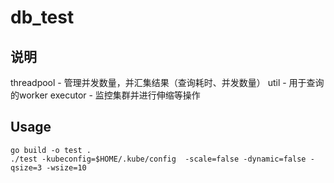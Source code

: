 # db_test

## 说明

threadpool - 管理并发数量，并汇集结果（查询耗时、并发数量）
util - 用于查询的worker
executor - 监控集群并进行伸缩等操作

## Usage

```
go build -o test .
./test -kubeconfig=$HOME/.kube/config  -scale=false -dynamic=false -qsize=3 -wsize=10
```